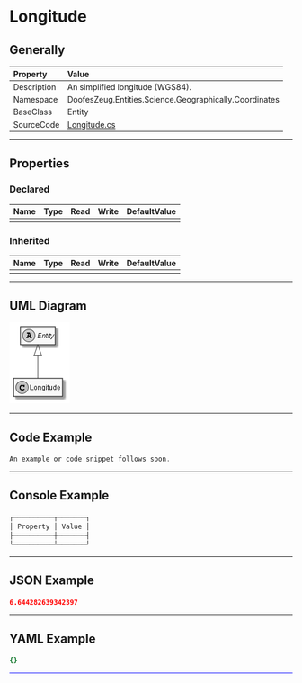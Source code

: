 ﻿# Longitude

## Generally

|Property|Value|
|:-|:-|
|Description|An simplified longitude (WGS84).|
|Namespace|DoofesZeug.Entities.Science.Geographically.Coordinates|
|BaseClass|Entity|
|SourceCode|[Longitude.cs](../../../../DoofesZeug.Library/Src/Entities/Science/Geographically/Coordinates/Longitude.cs)|

---

## Properties

### Declared

|Name|Type|Read|Write|DefaultValue|
|:---|:---|:--:|:---:|:-----------|
|    |    |    |     |            |

### Inherited

|Name|Type|Read|Write|DefaultValue|
|:---|:---|:--:|:---:|:-----------|
|    |    |    |     |            |

---

## UML Diagram

![Longitude.png](./Longitude.png "Longitude")

---

## Code Example

```cs
An example or code snippet follows soon.
```

---

## Console Example

```console
┌──────────┬───────┐
│ Property │ Value │
├──────────┼───────┤
└──────────┴───────┘
```

---

## JSON Example

```json
6.644282639342397
```

---

## YAML Example

```yaml
{}
```

<hr style="background: blue;" />
